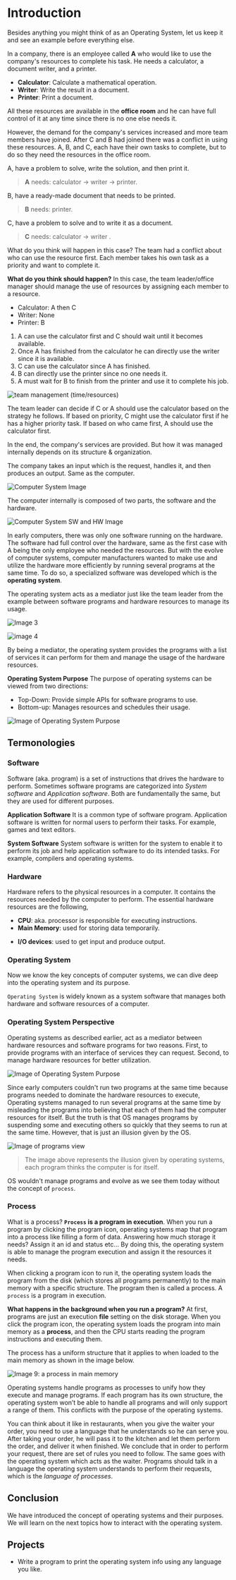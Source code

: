 # Introduction
Besides anything you might think of as an Operating System, let us keep it and see an example before everything else.

In a company, there is an employee called **A** who would like to use the company's resources to complete his task. He needs a calculator, a document writer, and a printer. 
- **Calculator**: Calculate a mathematical operation.
- **Writer**: Write the result in a document.
- **Printer**: Print a document.

All these resources are available in the **office room** and he can have full control of it at any time since there is no one else needs it. 

However, the demand for the company's services increased and more team members have joined. After C and B had joined there was a conflict in using these resources.
A, B, and C, each have their own tasks to complete, but to do so they need the resources in the office room. 

A, have a problem to solve, write the solution, and then print it.
> **A** needs: calculator -> writer -> printer.

B, have a ready-made document that needs to be printed.
> **B** needs: printer.

C, have a problem to solve and to write it as a document.
> **C** needs: calculator -> writer .

What do you think will happen in this case? The team had a conflict about who can use the resource first. Each member takes his own task as a priority and want to complete it.

**What do you think should happen?** 
In this case, the team leader/office manager should manage the use of resources by assigning each member to a resource. 

- Calculator: A then C
- Writer: None
- Printer: B

1. A can use the calculator first and C should wait until it becomes available.
2. Once A has finished from the calculator he can directly use the writer since it is available.
3. C can use the calculator since A has finished. 
4. B can directly use the printer since no one needs it.
5. A must wait for B to finish from the printer and use it to complete his job.

![team management (time/resources)](./images/20.team-management.jpg)


The team leader can decide if C or A should use the calculator based on the strategy he follows. If based on priority, C might use the calculator first if he has a higher priority task. If based on who came first, A should use the calculator first.

In the end, the company's services are provided. But how it was managed internally depends on its structure & organization.

The company takes an input which is the request, handles it, and then produces an output. Same as the computer. 

![Computer System Image](./images/01.computer.png)

The computer internally is composed of two parts, the software and the hardware. 


![Computer System SW and HW Image](./images/02.sw-hw.png)

In early computers, there was only one software running on the hardware. The software had full control over the hardware, same as the first case with A being the only employee who needed the resources.
But with the evolve of computer systems, computer manufacturers wanted to make use and utilize the hardware more efficiently by running several programs at the same time. To do so, a specialized software was developed which is the **operating system**.

The operating system acts as a mediator just like the team leader from the example between software programs and hardware resources to manage its usage. 

![Image 3](./images/03.os-structure-mapping.jpg)

![image 4](./images/04.computer-structure.png)

By being a mediator, the operating system provides the programs with a list of services it can perform for them and manage the usage of the hardware resources.

**Operating System Purpose**
The purpose of operating systems can be viewed from two directions:
-  Top-Down: Provide simple APIs for software programs to use.
-  Bottom-up: Manages resources and schedules their usage.

![Image of Operating System Purpose](./images/05.os-purpose.jpg)

## Termonologies

### Software
Software (aka. program) is a set of instructions that drives the hardware to perform. Sometimes software programs are categorized into *System software* and *Application software*. Both are fundamentally the same, but they are used for different purposes. 

**Application Software**
It is a common type of software program. Application software is written for normal users to perform their tasks. For example, games and text editors.

**System Software**
System software is written for the system to enable it to perform its job and help application software to do its intended tasks. For example, compilers and operating systems.

### Hardware 
Hardware refers to the physical resources in a computer. It contains the resources needed by the computer to perform. The essential hardware resources are the following,
- **CPU**: aka. processor is responsible for executing instructions.
- **Main Memory**: used for storing data temporarily. 
<!-- - **Disk**: used for storing data permanently.  -->
- **I/O devices**: used to get input and produce output.

### Operating System
Now we know the key concepts of computer systems, we can dive deep into the operating system and its purpose. 

`Operating System` is widely known as a system software that manages both hardware and software resources of a computer. 

<!-- Once again, `Operating system` is a system software since it is written to manage the operating of a computer system. By managing the hardware resources allocations to programs and providing software programs with simple APIs or services to access hardware resources.  -->


### Operating System Perspective 
Operating systems as described earlier, act as a mediator between hardware resources and software programs for two reasons. First, to provide programs with an interface of services they can request. Second, to manage hardware resources for better utilization.

![Image of Operating System Purpose](./images/05.os-purpose.jpg)

Since early computers couldn't run two programs at the same time because programs needed to dominate the hardware resources to execute, Operating systems managed to run several programs at the same time by misleading the programs into believing that each of them had the computer resources for itself. But the truth is that OS manages programs by suspending some and executing others so quickly that they seems to run at the same time. However, that is just an illusion given by the OS.

![Image of programs view](./images/08.programs-view.png)

>The image above represents the illusion given by operating systems, each program thinks the computer is for itself.

OS wouldn't manage programs and evolve as we see them today without the concept of `process`.

### Process 
What is a process? **`Process` is a program in execution**. When you run a program by clicking the program icon, operating systems map that program into a process like filling a form of data. Answering how much storage it needs? Assign it an id and status etc... By doing this, the operating system is able to manage the program execution and assign it the resources it needs. 

When clicking a program icon to run it, the operating system loads the program from the disk (which stores all programs permanently) to the main memory with a specific structure. The program then is called a process. A `process` is a program in execution. 

**What happens in the background when you run a program?**
At first, programs are just an execution **file** setting on the disk storage. When you click the program icon, the operating system loads the program into main memory as a **process**, and then the CPU starts reading the program instructions and executing them.

The process has a uniform structure that it applies to when loaded to the main memory as shown in the image below.

![Image 9: a process in main memory](./images/09.process.jpg)

Operating systems handle programs as processes to unify how they execute and manage programs. If each program has its own structure, the operating system won’t be able to handle all programs and will only support a range of them. This conflicts with the purpose of the operating systems.

You can think about it like in restaurants, when you give the waiter your order, you need to use a language that he understands so he can serve you. After taking your order, he will pass it to the kitchen and let them perform the order, and deliver it when finished. We conclude that in order to perform your request, there are set of rules you need to follow. The same goes with the operating system which acts as the waiter. Programs should talk in a language the operating system understands to perform their requests, which is the *language of processes*.

<!-- In the next sections, we will dive deeply into the concept of process from the software engineer's perspective. -->


## Conclusion 
We have introduced the concept of operating systems and their purposes. We will learn on the next topics how to interact with the operating system.

## Projects 
- Write a program to print the operating system info using any language you like.
